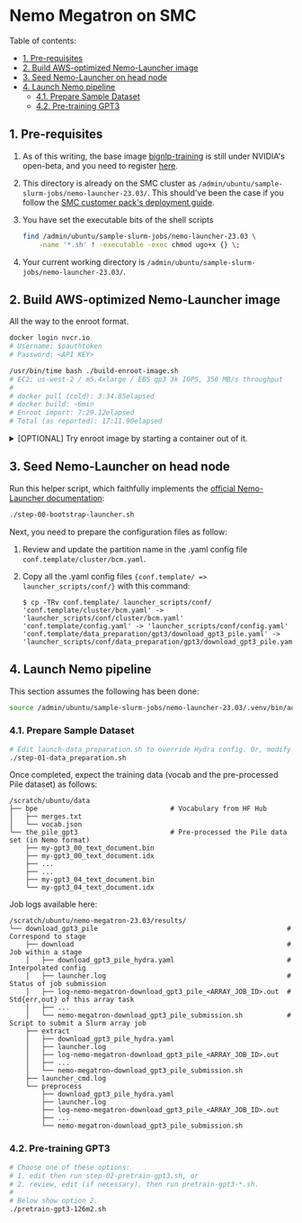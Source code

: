 # Nemo Megatron on SMC <!-- omit from toc -->

Table of contents:

- [1. Pre-requisites](#1-pre-requisites)
- [2. Build AWS-optimized Nemo-Launcher image](#2-build-aws-optimized-nemo-launcher-image)
- [3. Seed Nemo-Launcher on head node](#3-seed-nemo-launcher-on-head-node)
- [4. Launch Nemo pipeline](#4-launch-nemo-pipeline)
  - [4.1. Prepare Sample Dataset](#41-prepare-sample-dataset)
  - [4.2. Pre-training GPT3](#42-pre-training-gpt3)

## 1. Pre-requisites

1. As of this writing, the base image
   [bignlp-training](https://registry.ngc.nvidia.com/orgs/ea-bignlp/containers/bignlp-training) is
   still under NVIDIA's open-beta, and you need to register
   [here](https://developer.nvidia.com/nemo-framework-open-beta).

2. This directory is already on the SMC cluster as
   `/admin/ubuntu/sample-slurm-jobs/nemo-launcher-23.03/`. This should've been the case if you
   follow the [SMC customer pack's deployment guide](../../../DEPLOYMENT.md).

3. You have set the executable bits of the shell scripts

   ```bash
   find /admin/ubuntu/sample-slurm-jobs/nemo-launcher-23.03 \
       -name '*.sh' ! -executable -exec chmod ugo+x {} \;
   ```

4. Your current working directory is `/admin/ubuntu/sample-slurm-jobs/nemo-launcher-23.03/`.

## 2. Build AWS-optimized Nemo-Launcher image

All the way to the enroot format.

```bash
docker login nvcr.io
# Username: $oauthtoken
# Password: <API KEY>

/usr/bin/time bash ./build-enroot-image.sh
# EC2: us-west-2 / m5.4xlarge / EBS gp3 3k IOPS, 350 MB/s throughput
#
# docker pull (cold): 3:34.85elapsed
# docker build: ~6min
# Enroot import: 7:29.12elapsed
# Total (as reported): 17:11.90elapsed
```

<details>
<summary>[OPTIONAL] Try enroot image by starting a container out of it.</summary>

```bash
  /usr/bin/time enroot create --name test-nemo /admin/ubuntu/aws-nemo-megatron_23.03-py3.sqsh
  # 3.21user 29.64system 0:27.88elapsed 117%CPU (0avgtext+0avgdata 581864maxresident)k
  # Will create /tmp/enroot/data/user-1000/test-nemo/ taking up the same size of sqsh file

  # Show containers
  enroot list

  declare -a ENROOT_START_ARGS=(
      # Needed when starting on CPU-only instances.
      -e NVIDIA_VISIBLE_DEVICES=void
  )
  enroot start "${ENROOT_START_ARGS[@]}" test-nemo

  # After exiting the enroot container, remove it and list to make sure it's gone.
  # This command will remove /tmp/enroot/data/user-1000/test-nemo/
  enroot remove -f test-nemo
  enroot list
  ```

</details>

## 3. Seed Nemo-Launcher on head node

Run this helper script, which faithfully implements the [official Nemo-Launcher
documentation](https://github.com/NVIDIA/NeMo-Megatron-Launcher/tree/23.03#5111-slurm):

```bash
./step-00-bootstrap-launcher.sh
```

Next, you need to prepare the configuration files as follow:

1. Review and update the partition name in the .yaml config file `conf.template/cluster/bcm.yaml`.

2. Copy all the .yaml config files `{conf.template/ => launcher_scripts/conf/}` with this command:

   ```console
   $ cp -TRv conf.template/ launcher_scripts/conf/
   'conf.template/cluster/bcm.yaml' -> 'launcher_scripts/conf/cluster/bcm.yaml'
   'conf.template/config.yaml' -> 'launcher_scripts/conf/config.yaml'
   'conf.template/data_preparation/gpt3/download_gpt3_pile.yaml' -> 'launcher_scripts/conf/data_preparation/gpt3/download_gpt3_pile.yaml'
   ```

## 4. Launch Nemo pipeline

This section assumes the following has been done:

```bash
source /admin/ubuntu/sample-slurm-jobs/nemo-launcher-23.03/.venv/bin/activate
```

### 4.1. Prepare Sample Dataset

```bash
# Edit launch-data_preparation.sh to override Hydra config. Or, modify the config directly.
./step-01-data_preparation.sh
```

Once completed, expect the training data (vocab and the pre-processed Pile dataset) as follows:

```text
/scratch/ubuntu/data
├── bpe                                 # Vocabulary from HF Hub
│   ├── merges.txt
│   └── vocab.json
└── the_pile_gpt3                       # Pre-processed the Pile data set (in Nemo format)
    ├── my-gpt3_00_text_document.bin
    ├── my-gpt3_00_text_document.idx
    ├── ...
    ├── ...
    ├── my-gpt3_04_text_document.bin
    └── my-gpt3_04_text_document.idx
```

Job logs available here:

```text
/scratch/ubuntu/nemo-megatron-23.03/results/
└── download_gpt3_pile                                               # Correspond to stage
    ├── download                                                     # Job within a stage
    │   ├── download_gpt3_pile_hydra.yaml                            # Interpolated config
    │   ├── launcher.log                                             # Status of job submission
    │   ├── log-nemo-megatron-download_gpt3_pile_<ARRAY_JOB_ID>.out  # Std{err,out} of this array task
    │   ├── ...
    │   └── nemo-megatron-download_gpt3_pile_submission.sh           # Script to submit a Slurm array job
    ├── extract
    │   ├── download_gpt3_pile_hydra.yaml
    │   ├── launcher.log
    │   ├── log-nemo-megatron-download_gpt3_pile_<ARRAY_JOB_ID>.out
    │   ├── ...
    │   └── nemo-megatron-download_gpt3_pile_submission.sh
    ├── launcher_cmd.log
    └── preprocess
        ├── download_gpt3_pile_hydra.yaml
        ├── launcher.log
        ├── log-nemo-megatron-download_gpt3_pile_<ARRAY_JOB_ID>.out
        ├── ...
        └── nemo-megatron-download_gpt3_pile_submission.sh
```

### 4.2. Pre-training GPT3

```bash
# Choose one of these options:
# 1. edit then run step-02-pretrain-gpt3.sh, or
# 2. review, edit (if necessary), then run pretrain-gpt3-*.sh.
#
# Below show option 2.
./pretrain-gpt3-126m2.sh
```
